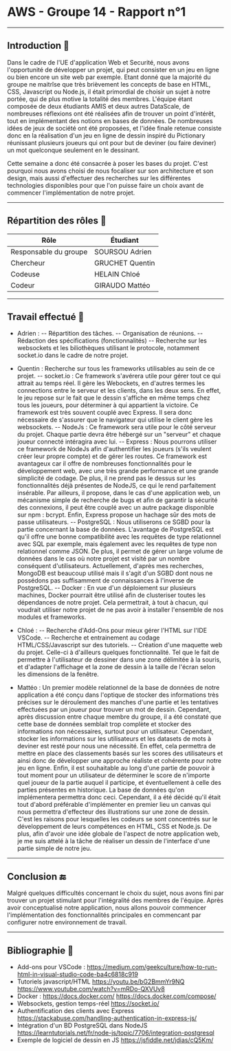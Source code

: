 # AWS - Groupe 14 - Rapport n°1

---

## Introduction :speech_balloon:

Dans le cadre de l'UE d'application Web et Securité, nous avons l'opportunité de développer un projet, qui peut consister en un jeu en ligne ou bien encore un site web par exemple.
Etant donné que la majorité du groupe ne maitrîse que très brièvement les concepts de base en HTML, CSS, Javascript ou Node.js, il était primordial de choisir un sujet à notre portée, qui de plus motive la totalité des membres.
L'équipe étant composée de deux étudiants AMIS et deux autres DataScale, de nombreuses réflexions ont été réalisées afin de trouver un point d'intérêt, tout en implémentant des notions en bases de données.
De nombreuses idées de jeux de société ont été proposées, et l'idée finale retenue consiste donc en la réalisation d'un jeu en ligne de dessin inspiré du Pictionary réunissant plusieurs joueurs qui ont pour but de deviner (ou faire deviner) un mot quelconque seulement en le dessinant.

Cette semaine a donc été consacrée à poser les bases du projet. C'est pourquoi nous avons choisi de nous focaliser sur son architecture et son design, mais aussi d'effectuer des recherches sur les différentes technologies disponibles pour que l'on puisse faire un choix avant de commencer l'implémentation de notre projet.

---

## Répartition des rôles :briefcase:

| Rôle | Étudiant |
|---|---|
| Responsable du groupe | SOURSOU Adrien |
| Chercheur | GRUCHET Quentin |
| Codeuse | HELAIN Chloé |
| Codeur | GIRAUDO Mattéo |

---

## Travail effectué :construction:

- Adrien :
 -- Répartition des tâches.
 -- Organisation de réunions.
 -- Rédaction des spécifications (fonctionnalités)
 -- Recherche sur les websockets et les biliothèques utilisant le protocole, notamment socket.io dans le cadre de notre projet.

- Quentin : Recherche sur tous les frameworks utilisables au sein de ce projet.
 -- socket.io : Ce framework s'avérera utile pour gérer tout ce qui attrait au temps réel. Il gère les Webockets, en d'autres termes les connections entre le serveur et les clients, dans les deux sens. En effet, le jeu repose sur le fait que le dessin s'affiche en même temps chez tous les joueurs, pour déterminer à qui appartient la victoire. Ce framework est très souvent couplé avec Express. Il sera donc nécessaire de s'assurer que le navigateur qui utilise le client gère les websockets.
 -- NodeJs : Ce framework sera utile pour le côté serveur du projet. Chaque partie devra être hébergé sur un "serveur" et chaque joueur connecté intéragira avec lui.
 -- Express : Nous pourrons utiliser ce framework de NodeJs afin d'authentifier les joueurs (s'ils veulent créer leur propre compte) et de gérer les routes. Ce framework est avantageux car il offre de nombreuses fonctionnalités pour le développement web, avec une très grande performance et une grande simplicité de codage. De plus, il ne prend pas le dessus sur les fonctionnalités déjà présentes de NodeJS, ce qui le rend parfaitement insérable. Par ailleurs, il propose, dans le cas d'une application web, un mécanisme simple de recherche de bugs et afin de garantir la sécurité des connexions, il peut être couplé avec un autre package disponible sur npm : bcrypt. Enfin, Express propose un hachage sûr des mots de passe utilisateurs.
 -- PostgreSQL : Nous utiliserons ce SGBD pour la partie concernant la base de données. L'avantage de PostgreSQL est qu'il offre une bonne compatibilité avec les requêtes de type relationnel avec SQL par exemple, mais également avec les requêtes de type non relationnel comme JSON. De plus, il permet de gérer un large volume de données dans le cas où notre projet est visité par un nombre conséquent d'utilisateurs. Actuellement, d'après mes recherches, MongoDB est beaucoup utilisé mais il s'agit d'un SGBD dont nous ne possédons pas suffisamment de connaissances à l'inverse de PostgreSQL.
 -- Docker : En vue d'un déploiement sur plusieurs machines, Docker pourrait être utilisé afin de clusteriser toutes les dépendances de notre projet. Cela permettrait, à tout à chacun, qui voudrait utiliser notre projet de ne pas avoir à installer l'ensemble de nos modules et frameworks.


- Chloé :
-- Recherche d'Add-Ons pour mieux gérer l'HTML sur l'IDE VSCode.
-- Recherche et entrainement au codage HTML/CSS/Javascript sur des tutoriels.
-- Création d'une maquette web du projet.
Celle-ci à d'ailleurs quelques fonctionnalité. Tel que le fait de permettre à l'utilisateur de dessiner dans une zone délimitée à la souris, et d'adapter l'affichage et la zone de dessin à la taille de l'écran selon les dimensions de la fenêtre.

- Mattéo :
Un premier modèle relationnel de la base de données de notre application a été conçu dans l'optique de stocker des informations très précises sur le déroulement des manches d'une partie et les tentatives effectuées par un joueur pour trouver un mot de dessin. Cependant, après discussion entre chaque membre du groupe, il a été constaté que cette base de données semblait trop complète et stocker des informations non nécessaires, surtout pour un utilisateur. Cependant, stocker les informations sur les utilisateurs et les datasets de mots à deviner est resté pour nous une nécessité. En effet, cela permettra de mettre en place des classements basés sur les scores des utilisateurs et ainsi donc de développer une approche réaliste et cohérente pour notre jeu en ligne.
Enfin, il est souhaitable au long d'une partie de pouvoir à tout moment pour un utilisateur de déterminer le score de n'importe quel joueur de la partie auquel il participe, et éventuellement à celle des parties présentes en historique. La base de données qu'on implémentera permettra donc ceci.
Cependant, il a été décidé qu'il était tout d'abord préférable d'implémenter en premier lieu un canvas qui nous permettra d'effecteur des illustrations sur une zone de dessin. C'est les raisons pour lesquelles les codeurs se sont concentrés sur le développement de leurs compétences en HTML, CSS et Node.js.
De plus, afin d'avoir une idée globale de l'aspect de notre application web, je me suis attelé à la tâche de réaliser un dessin de l'interface d'une partie simple de notre jeu.

---

## Conclusion :end:

Malgré quelques difficultés concernant le choix du sujet, nous avons fini par trouver un projet stimulant pour l'intégralité des membres de l'équipe. Après avoir conceptualisé notre application, nous allons pouvoir commencer l'implémentation des fonctionnalités principales en commencant par configurer notre environnement de travail.

---

## Bibliographie :book:

- Add-ons pour VSCode :
https://medium.com/geekculture/how-to-run-html-in-visual-studio-code-ba4c6818c919
- Tutoriels javascript/HTML
https://youtu.be/bG2BmmYr9NQ
https://www.youtube.com/watch?v=mRDo-QXVUv8
- Docker :
https://docs.docker.com/
https://docs.docker.com/compose/
- Websockets, gestion temps-réel
https://socket.io/
- Authentification des clients avec Express
https://stackabuse.com/handling-authentication-in-express-js/
- Intégration d'un BD PostgreSQL dans NodeJS
https://learntutorials.net/fr/node-js/topic/7706/integration-postgresql
- Exemple de logiciel de dessin en JS
https://jsfiddle.net/jdias/cQ5Km/
